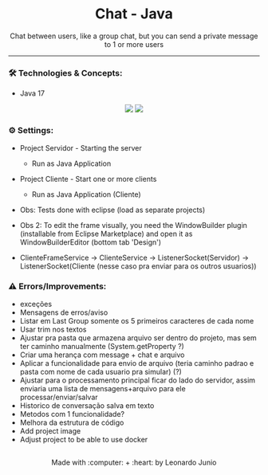 <h1 align="center">Chat - Java</h1>

<p align="center">Chat between users, like a group chat, but you can send a private message to 1 or more users</p>

<hr> 

### :hammer_and_wrench: Technologies & Concepts:

* Java 17

<div align="center" style="display: inline_block">
	<img src="https://img.shields.io/static/v1?label=Java&message=v17&color=B07219&style=flat"/>
	<img src="https://img.shields.io/static/v1?label=license&message=MIT&color=green&style=flat"/>
</div>

### :gear: Settings:

* Project Servidor - Starting the server
	* Run as Java Application
* Project Cliente - Start one or more clients 
	* Run as Java Application (Cliente)
* Obs: Tests done with eclipse (load as separate projects)
* Obs 2: To edit the frame visually, you need the WindowBuilder plugin (installable from Eclipse Marketplace) and open it as WindowBuilderEditor (bottom tab 'Design')

* ClienteFrameService -> ClienteService -> ListenerSocket(Servidor) -> ListenerSocket(Cliente (nesse caso pra enviar para os outros usuarios))

### :warning: Errors/Improvements:

* exceções
* Mensagens de erros/aviso
* Listar em Last Group somente os 5 primeiros caracteres de cada nome
* Usar trim nos textos
* Ajustar pra pasta que armazena arquivo ser dentro do projeto, mas sem ter caminho manualmente (System.getProperty ?)
* Criar uma herança com message + chat e arquivo
* Aplicar a funcionalidade para envio de arquivo (teria caminho padrao e pasta com nome de cada usuario pra simular) (?)
* Ajustar para o processamento principal ficar do lado do servidor, assim enviaria uma lista de mensagens+arquivo para ele processar/enviar/salvar
* Historico de conversação salva em texto
* Metodos com 1 funcionalidade?
* Melhora da estrutura de código
* Add project image
* Adjust project to be able to use docker


##

<div align="center">
	<p>Made with :computer: + :heart: by Leonardo Junio</p>
</div>
